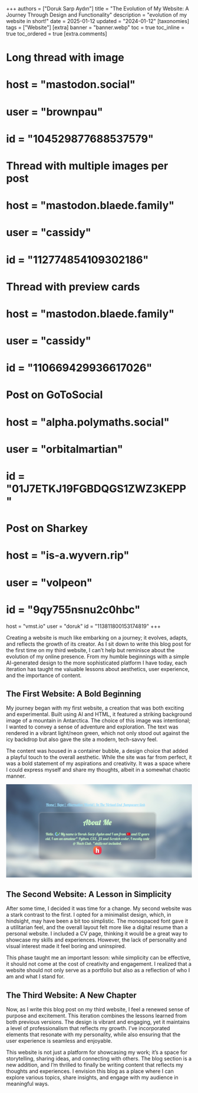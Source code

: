+++
authors = ["Doruk Sarp Aydın"]
title = "The Evolution of My Website: A Journey Through Design and Functionality"
description = "evolution of my website in short!"
date = 2025-01-12
updated = "2024-01-12"
[taxonomies]
tags = ["Website"]
[extra]
banner = "banner.webp"
toc = true
toc_inline = true
toc_ordered = true
[extra.comments]
# Long thread with image
#
# host = "mastodon.social"
# user = "brownpau"
# id = "104529877688537579"
#
# Thread with multiple images per post
#
# host = "mastodon.blaede.family"
# user = "cassidy"
# id = "112774854109302186"
#
# Thread with preview cards
# host = "mastodon.blaede.family"
# user = "cassidy"
# id = "110669429936617026"
#
# Post on GoToSocial
#
# host = "alpha.polymaths.social"
# user = "orbitalmartian"
# id = "01J7ETKJ19FGBDQGS1ZWZ3KEPP"
#
# Post on Sharkey
#
# host = "is-a.wyvern.rip"
# user = "volpeon"
# id = "9qy755nsnu2c0hbc"
host = "vmst.io"
user = "doruk"
id = "113811800153174819"
+++

Creating a website is much like embarking on a journey; it evolves, adapts, and reflects the growth of its creator. As I sit down to write this blog post for the first time on my third website, I can’t help but reminisce about the evolution of my online presence. From my humble beginnings with a simple AI-generated design to the more sophisticated platform I have today, each iteration has taught me valuable lessons about aesthetics, user experience, and the importance of content.

## The First Website: A Bold Beginning

My journey began with my first website, a creation that was both exciting and experimental. Built using AI and HTML, it featured a striking background image of a mountain in Antarctica. The choice of this image was intentional; I wanted to convey a sense of adventure and exploration. The text was rendered in a vibrant light/neon green, which not only stood out against the icy backdrop but also gave the site a modern, tech-savvy feel. 

The content was housed in a container bubble, a design choice that added a playful touch to the overall aesthetic. While the site was far from perfect, it was a bold statement of my aspirations and creativity. It was a space where I could express myself and share my thoughts, albeit in a somewhat chaotic manner.

<img alt="My first website!" class="no-hover" src="firstwebsite.png">

## The Second Website: A Lesson in Simplicity

After some time, I decided it was time for a change. My second website was a stark contrast to the first. I opted for a minimalist design, which, in hindsight, may have been a bit too simplistic. The monospaced font gave it a utilitarian feel, and the overall layout felt more like a digital resume than a personal website. I included a CV page, thinking it would be a great way to showcase my skills and experiences. However, the lack of personality and visual interest made it feel boring and uninspired.

This phase taught me an important lesson: while simplicity can be effective, it should not come at the cost of creativity and engagement. I realized that a website should not only serve as a portfolio but also as a reflection of who I am and what I stand for.

## The Third Website: A New Chapter

Now, as I write this blog post on my third website, I feel a renewed sense of purpose and excitement. This iteration combines the lessons learned from both previous versions. The design is vibrant and engaging, yet it maintains a level of professionalism that reflects my growth. I’ve incorporated elements that resonate with my personality, while also ensuring that the user experience is seamless and enjoyable.

This website is not just a platform for showcasing my work; it’s a space for storytelling, sharing ideas, and connecting with others. The blog section is a new addition, and I’m thrilled to finally be writing content that reflects my thoughts and experiences. I envision this blog as a place where I can explore various topics, share insights, and engage with my audience in meaningful ways.
